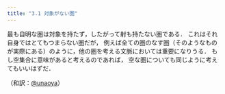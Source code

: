 ```yaml
---
title: "3.1 対象がない圏"
---
```


最も自明な圏は対象を持たず，したがって射も持たない圏である．
これはそれ自身ではとてもつまらない圏だが，
例えば全ての圏のなす圏（そのようなものが実際にある）のように，他の圏を考える文脈においては重要になりうる．
もし空集合に意味があると考えるのであれば，
空な圏についても同じように考えてもいいはずだ．

（和訳：[@unaoya](https://zenn.dev/unaoya)）
